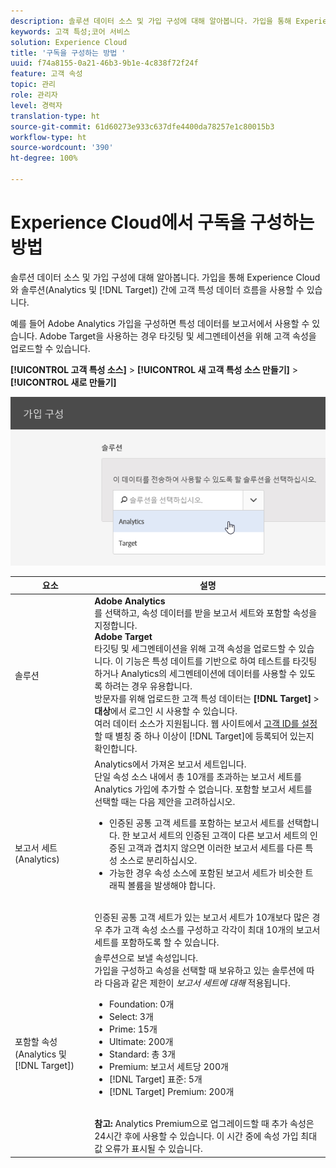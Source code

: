 ```yaml
---
description: 솔루션 데이터 소스 및 가입 구성에 대해 알아봅니다. 가입을 통해 Experience Cloud와 솔루션(Analytics 및 Target) 간에 고객 특성 데이터 흐름을 사용할 수 있습니다.
keywords: 고객 특성;코어 서비스
solution: Experience Cloud
title: '구독을 구성하는 방법 '
uuid: f74a8155-0a21-46b3-9b1e-4c838f72f24f
feature: 고객 속성
topic: 관리
role: 관리자
level: 경력자
translation-type: ht
source-git-commit: 61d60273e933c637dfe4400da78257e1c80015b3
workflow-type: ht
source-wordcount: '390'
ht-degree: 100%

---
```



# Experience Cloud에서 구독을 구성하는 방법

솔루션 데이터 소스 및 가입 구성에 대해 알아봅니다. 가입을 통해 Experience Cloud와 솔루션(Analytics 및 [!DNL Target]) 간에 고객 특성 데이터 흐름을 사용할 수 있습니다.

예를 들어 Adobe Analytics 가입을 구성하면 특성 데이터를 보고서에서 사용할 수 있습니다. Adobe Target을 사용하는 경우 타깃팅 및 세그멘테이션을 위해 고객 속성을 업로드할 수 있습니다.

**[!UICONTROL 고객 특성 소스]** > **[!UICONTROL 새 고객 특성 소스 만들기]** > **[!UICONTROL 새로 만들기]**

![](assets/configure_subscription_page.png)

| 요소 | 설명 |
|--- |--- |
| 솔루션 | **Adobe Analytics**<br>&#x200B;를 선택하고, 속성 데이터를 받을 보고서 세트와 포함할 속성을 지정합니다.<br>**Adobe Target**<br>&#x200B;타깃팅 및 세그멘테이션을 위해 고객 속성을 업로드할 수 있습니다. 이 기능은 특성 데이트를 기반으로 하여 테스트를 타깃팅하거나 Analytics의 세그멘테이션에 데이터를 사용할 수 있도록 하려는 경우 유용합니다.<br>방문자를 위해 업로드한 고객 특성 데이터는 **[!DNL Target]** > **대상**&#x200B;에서 로그인 시 사용할 수 있습니다.<br>여러 데이터 소스가 지원됩니다. 웹 사이트에서 [고객 ID를 설정](../core-services/core-services.md)할 때 별칭 중 하나 이상이 [!DNL Target]에 등록되어 있는지 확인합니다. |
| 보고서 세트(Analytics) | Analytics에서 가져온 보고서 세트입니다.<br>단일 속성 소스 내에서 총 10개를 초과하는 보고서 세트를 Analytics 가입에 추가할 수 없습니다. 포함할 보고서 세트를 선택할 때는 다음 제안을 고려하십시오.<ul><li>인증된 공통 고객 세트를 포함하는 보고서 세트를 선택합니다. 한 보고서 세트의 인증된 고객이 다른 보고서 세트의 인증된 고객과 겹치지 않으면 이러한 보고서 세트를 다른 특성 소스로 분리하십시오.</li><li>가능한 경우 속성 소스에 포함된 보고서 세트가 비슷한 트래픽 볼륨을 발생해야 합니다.</li></ul><br>인증된 공통 고객 세트가 있는 보고서 세트가 10개보다 많은 경우 추가 고객 속성 소스를 구성하고 각각이 최대 10개의 보고서 세트를 포함하도록 할 수 있습니다. |
| 포함할 속성(Analytics 및 [!DNL Target]) | 솔루션으로 보낼 속성입니다. <br>가입을 구성하고 속성을 선택할 때 보유하고 있는 솔루션에 따라 다음과 같은 제한이 _보고서 세트에 대해_ 적용됩니다.<ul><li>Foundation: 0개</li><li>Select: 3개</li><li>Prime: 15개</li><li>Ultimate: 200개</li><li>Standard: 총 3개</li><li>Premium: 보고서 세트당 200개</li><li>[!DNL Target] 표준: 5개</li><li>[!DNL Target] Premium: 200개</li></ul><br>**참고:** Analytics Premium으로 업그레이드할 때 추가 속성은 24시간 후에 사용할 수 있습니다. 이 시간 중에 속성 가입 최대값 오류가 표시될 수 있습니다. |

